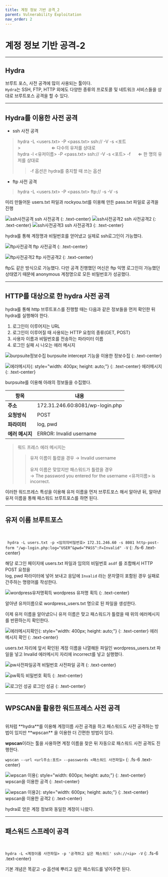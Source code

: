 ```yaml
---
title: 계정 정보 기반 공격_2
parent: Vulnerability Exploitation
nav_order: 2
---
```


# 계정 정보 기반 공격-2

---

## Hydra
브루트 포스, 사전 공격에 많이 사용되는 툴이다.\
`Hydra`는 SSH, FTP, HTTP 외에도 다양한 종류의 프로토콜 및 네트워크 서비스들을 상대로 브루트포스 공격을 할 수 있다.

---

## Hydra를 이용한 사전 공격

- ssh 사전 공격
> hydra -L <users.txt> -P <pass.txt> ssh://<ip> -V -s <포트>&nbsp;&nbsp;&nbsp;&nbsp;&nbsp;&nbsp;&nbsp;&nbsp;&nbsp;&nbsp;&nbsp;&nbsp;&nbsp;&nbsp;&nbsp;&nbsp;&nbsp;&nbsp;&nbsp;&nbsp;&nbsp;&nbsp;&nbsp;&nbsp;&nbsp;&lArr; 다수의 유저를 상대로<br>
> hydra -l <유저이름> -P <pass.txt> ssh://<ip> -V -s <포트> -f &nbsp;&nbsp;&nbsp;&nbsp;&nbsp;&lArr; 한 명의 유저를 상대로
>> -f 옵션은 hydra를 중지할 때 쓰는 옵션

- ftp 사전 공격
> hydra -L <users.txt> -P <pass.txt> ftp://<ip> -s <port> -V -s <port>

미리 만들어둔 users.txt 파일과 rockyou.txt를 이용해 만든 pass.txt 파일로 공격을 진행

![ssh사전공격](\assets\images\credential_based_attack\acco1_ssh사전공격.png)
ssh 사전공격
{: .text-center}
![ssh사전공격2](\assets\images\credential_based_attack\acco2_ssh사전공격2.png)
ssh 사전공격2
{: .text-center}
![ssh사전공격3](\assets\images\credential_based_attack\acco3_ssh사전공격3.png)
ssh 사전공격3
{: .text-center}


hydra를 통해 계정명과 비밀번호를 얻어냈고 실제로 ssh로그인이 가능했다.


![ftp사전공격](\assets\images\credential_based_attack\acco4_ftp사전공격.png)
ftp 사전공격
{: .text-center}

![ftp사전공격2](\assets\images\credential_based_attack\acco5_ftp사전공격2.png)
ftp 사전공격2
{: .text-center}

ftp도 같은 방식으로 가능했다. 다만 공격 진행했던 머신은 ftp 익명 로그인이 가능했던 상태였기 때문에 anonymous 계정명으로 모든 비밀번호가 성공했다.

---

## HTTP를 대상으로 한 hydra 사전 공격

hydra를 통해 http 브루트포스를 진행할 때는 다음과 같은 정보들을 먼저 확인한 뒤 hydra를 실행해야 한다.

1. 로그인이 이루어지는 URL
2. 로그인이 이루어질 때 사용되는 HTTP 요청의 종류(GET, POST)
3. 사용자 이름과 비밀번호를 전송하는 파라미터 이름
4. 로그인 실패 시 나오는 에러 메시지

![burpsuite정보수집](\assets\images\credential_based_attack\acco6_burpsuite정보수집.png)
burpsuite intercept 기능을 이용한 정보수집
{: .text-center}

![에러메시지](\assets\images\credential_based_attack\acco7_에러메시지.png){: style="width: 400px; height: auto;"}
{: .text-center}
에러메시지
{: .text-center}

burpsuite를 이용해 아래의 정보들을 수집했다.

| 항목       | 내용                                    |
|------------|-----------------------------------------|
| **주소**   | 172.31.246.60:8081/wp-login.php         |
| **요청방식** | POST                                   |
| **파라미터** | log, pwd                               |
| **에러 메시지** | ERROR: Invalid username             |

> 워드 프레스 에러 메시지는
>> 유저 이름이 틀렸을 경우 &rarr; Invalid username<br><br>
>> 유저 이름은 맞았지만 패스워드가 틀렸을 경우<br>&rarr; The password you entered for the username <유저이름> is incorrect.<br>

이러한 워드프레스 특성을 이용해 유저 이름을 먼저 브루트포스 해서 알아낸 뒤, 알아낸 유저 이름을 통해 패스워드 브루트포스를 하면 된다.

---

## 유저 이름 브루트포스

<br>

``` hydra -L users.txt -p <임의의비밀번호> 172.31.246.60 -s 8081 http-post-form "/wp-login.php:log=^USER^&pwd=^PASS^:F=Invalid" -V```
{: .fs-6 .text-center}

해당 로그인 페이지에 users.txt 파일과 임의의 비밀번호 `asdf` 를 조합해서 HTTP POST 요청을<br>log, pwd 파라미터에 넣어 보내고 응답에 `Invalid` 라는 문자열이 포함된 경우 실패로 간주하는
명령어를 작성한다.

![wordpress유저명획득](\assets\images\credential_based_attack\acco8_wordpress유저명획득.png)
wordpress 유저명 획득
{: .text-center}

알아낸 유저이름으로 wordpress_users.txt 명으로 된 파일을 생성한다.

이제 유저 이름을 알아냈으니 유저 이름은 맞고 패스워드가 틀렸을 때 위의 에러메시지를 반환하는지 확인한다.

![에러메시지확인](\assets\images\credential_based_attack\acco9_에러메시지확인.png){: style="width: 400px; height: auto;"}
{: .text-center}
에러 메시지 확인
{: .text-center}

users.txt 자리에 앞서 확인된 계정 이름을 나열해둔 파일인 wordpress_users.txt 파일을 넣고 Invalid 에러메시지 자리에 incorrect를 넣고 실행했다.

![pw사전파일공격](\assets\images\credential_based_attack\acco10_pw사전파일공격.png)
비밀번호 사전파일 공격
{: .text-center}

![pw획득](\assets\images\credential_based_attack\acco11_pw획득.png)
비밀번호 획득
{: .text-center}

![로그인 성공](\assets\images\credential_based_attack\acco12_로그인성공.png)
로그인 성공
{: .text-center}

---

## WPSCAN을 활용한 워드프레스 사전 공격
<br>
위처럼 **hydra**를 이용해 계정이름 사전 공격을 하고 패스워드도 사전 공격하는 방법이 있지만 **wpscan** 을 이용한 더 간편한 방법이 있다.

**wpscan**이라는 툴을 사용하면 계정 이름을 찾은 뒤 자동으로 패스워드 사전 공격도 진행한다.

``` wpscan --url <url주소:포트> --passwords <패스워드 사전파일> ```
{: .fs-6 .text-center}

![wpscan 이용](\assets\images\credential_based_attack\acco13_wpscan.png){: style="width: 600px; height: auto;"}
{: .text-center}
wpscan을 이용한 공격
{: .text-center}

![wpscan 이용2](\assets\images\credential_based_attack\acco14_wpscan2.png){: style="width: 600px; height: auto;"}
{: .text-center}
wpscan을 이용한 공격2
{: .text-center}

hydra로 얻은 계정 정보와 동일한 계정이 나왔다.

---

## 패스워드 스프레이 공격
<br>

``` hydra -L <계정이름 사전파일> -p '공격하고 싶은 패스워드' ssh://<ip> -V ```
{: .fs-6 .text-center}

기본 개념은 똑같고 -p 옵션에 뿌리고 싶은 패스워드를 넣어주면 된다.